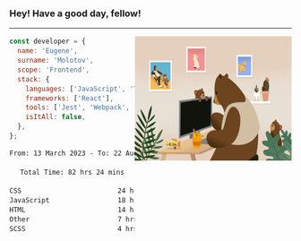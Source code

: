 ### Hey! Have a good day, fellow!
---
<img align='right' alt='GIF' vertical-align='center' src='./src/giphy.gif' width='280px' height='222px'/>

```javascript
const developer = {
  name: 'Eugene',
  surname: 'Molotov',
  scope: 'Frontend',
  stack: {
    languages: ['JavaScript', 'TypeScript'],
    frameworks: ['React'],
    tools: ['Jest', 'Webpack', 'Sass'],
    isItAll: false,
  },
};
```

<div align="center">
<!--START_SECTION:waka-->

```txt
From: 13 March 2023 - To: 22 August 2023

Total Time: 82 hrs 24 mins

CSS                        24 hrs 58 mins  ✎✎✎✎✎✎✎✎.................   30.32 %
JavaScript                 18 hrs 11 mins  ✎✎✎✎✎✎...................   22.07 %
HTML                       14 hrs 35 mins  ✎✎✎✎.....................   17.70 %
Other                      7 hrs 3 mins    ✎✎.......................   08.57 %
SCSS                       4 hrs 56 mins   ✎........................   05.99 %
```

<!--END_SECTION:waka-->

